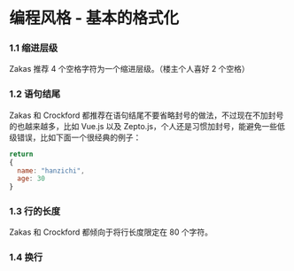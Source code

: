 # 编程风格 - 基本的格式化

### 1.1 缩进层级

Zakas 推荐 4 个空格字符为一个缩进层级。（楼主个人喜好 2 个空格）

### 1.2 语句结尾 

Zakas 和 Crockford 都推荐在语句结尾不要省略封号的做法，不过现在不加封号的也越来越多，比如 Vue.js 以及 Zepto.js，个人还是习惯加封号，能避免一些低级错误，比如下面一个很经典的例子：

```javascript
return
{
  name: "hanzichi",
  age: 30
}
```

### 1.3 行的长度

Zakas 和 Crockford 都倾向于将行长度限定在 80 个字符。

### 1.4 换行

